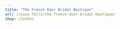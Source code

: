 ```yaml
---
title: "The French Door Bridal Boutique"
url: /sioux-falls/the-french-door-bridal-boutique/
shop: clothes
---
```

